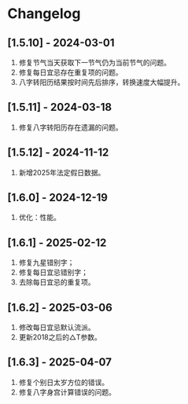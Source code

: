 # Changelog


## [1.5.10] - 2024-03-01
1. 修复节气当天获取下一节气仍为当前节气的问题。
2. 修复每日宜忌存在重复项的问题。
3. 八字转阳历结果按时间先后排序，转换速度大幅提升。

## [1.5.11] - 2024-03-18
1. 修复八字转阳历存在遗漏的问题。

## [1.5.12] - 2024-11-12
1. 新增2025年法定假日数据。

## [1.6.0] - 2024-12-19
1. 优化：性能。

## [1.6.1] - 2025-02-12
1. 修复九星错别字；
2. 修复每日宜忌错别字；
3. 去除每日宜忌的重复项。

## [1.6.2] - 2025-03-06
1. 修改每日宜忌默认流派。
2. 更新2018之后的△T参数。

## [1.6.3] - 2025-04-07
1. 修复个别日太岁方位的错误。
2. 修复八字身宫计算错误的问题。
